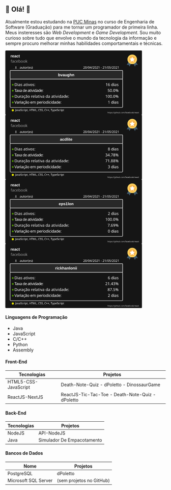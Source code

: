 ## :star2: Olá! :star2:

Atualmente estou estudando na [PUC Minas](https://www.pucminas.br/main/Paginas/default.aspx) no curso de Engenharia de Software (Graduação) para me tornar um programador de primeira linha. Meus insteresses são _Web Development_ e _Game Development_. Sou muito curioso sobre tudo que envolve o mundo da tecnologia da informação e sempre procuro melhorar minhas habilidades comportamentais e técnicas.
<div style="display: flex; flex-direction: row; flex-wrap: wrap; margin: 0 auto;">
  <img src="bvaughn react.svg" alt="My cool logo" width="430" />
  <img src="acdlite react.svg" alt="My cool logo" width="430" />
  <img src="eps1lon react.svg" alt="My cool logo" width="430" />
  <img src="rickhanlonii react.svg" alt="My cool logo" width="430" />
</div>

#### Linguagens de Programação
- Java
- JavaScript
- C/C++
- Python
- Assembly

#### Front-End
Tecnologias | Projetos 
--|--
HTML5-CSS-JavaScript | Death-Note-Quiz - dPoletto - DinossaurGame
ReactJS-NextJS | ReactJS-Tic-Tac-Toe - Death-Note-Quiz - dPoletto

#### Back-End
Tecnologias | Projetos
--|--
NodeJS | API-NodeJS
Java | Simulador De Empacotamento

#### Bancos de Dados
Nome | Projetos
--|--
PostgreSQL | dPoletto 
Microsoft SQL Server | (sem projetos no GitHub)


